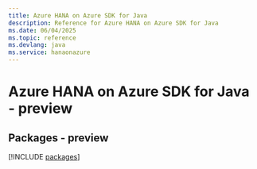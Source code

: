 ```yaml
---
title: Azure HANA on Azure SDK for Java
description: Reference for Azure HANA on Azure SDK for Java
ms.date: 06/04/2025
ms.topic: reference
ms.devlang: java
ms.service: hanaonazure
---
```

# Azure HANA on Azure SDK for Java - preview
## Packages - preview
[!INCLUDE [packages](hana-on-azure-index.md)]